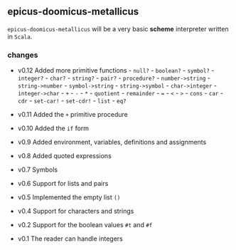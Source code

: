 ## epicus-doomicus-metallicus

`epicus-doomicus-metallicus` will be a very basic **scheme** interpreter written in `Scala`.

### changes

* v0.12 Added more primitive functions
        - `null?`
        - `boolean?`
        - `symbol?`
        - `integer?`
        - `char?`
        - `string?`
        - `pair?`
        - `procedure?`
        - `number->string`
        - `string->number`
        - `symbol->string`
        - `string->symbol`
        - `char->integer`
        - `integer->char`
        - `+`
        - `-`
        - `*`
        - `quotient`
        - `remainder`
        - `=`
        - `<`
        - `>`
        - `cons`
        - `car`
        - `cdr`
        - `set-car!`
        - `set-cdr!`
        - `list`
        - `eq?`


* v0.11 Added the `+` primitive procedure
* v0.10 Added the `if` form
* v0.9  Added environment, variables, definitions and assignments
* v0.8  Added quoted expressions
* v0.7  Symbols
* v0.6  Support for lists and pairs
* v0.5  Implemented the empty list `()`
* v0.4  Support for characters and strings
* v0.2  Support for the boolean values `#t` and `#f`
* v0.1  The reader can handle integers

